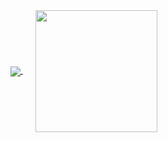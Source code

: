 <a href="https://github.com/anuraghazra/github-readme-stats">
  <img align="center" src="https://github-readme-stats.vercel.app/api?username=arrivaldwis&show_icons=true&theme=radical" />
</a>
&nbsp;&nbsp;&nbsp;&nbsp;
<a href="https://github.com/anuraghazra/github-readme-stats">
  <img align="center" height="195" src="https://github-readme-stats.vercel.app/api/top-langs/?username=arrivaldwis&layout=compact&show_icons=true&theme=radical" />
</a>
